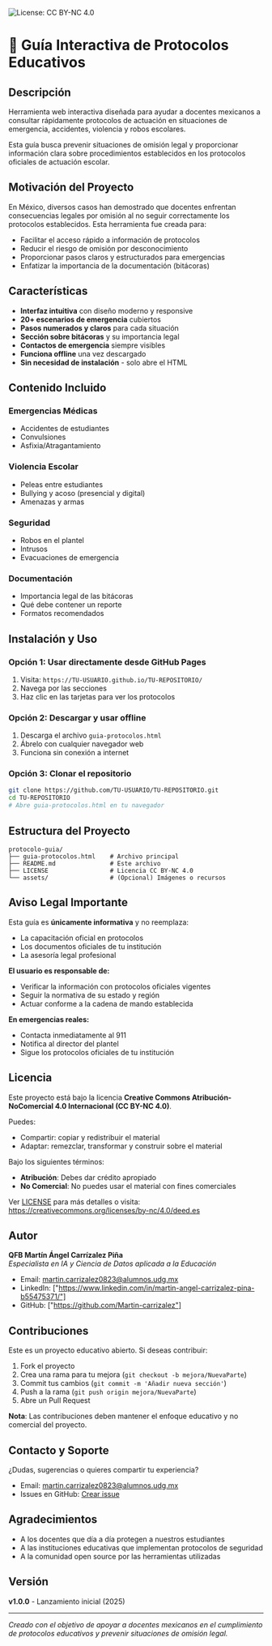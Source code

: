 ![License: CC BY-NC 4.0](https://img.shields.io/badge/License-CC%20BY--NC%204.0-lightgrey.svg)
# 🚨 Guía Interactiva de Protocolos Educativos

## Descripción

Herramienta web interactiva diseñada para ayudar a docentes mexicanos a consultar rápidamente protocolos de actuación en situaciones de emergencia, accidentes, violencia y robos escolares.

Esta guía busca prevenir situaciones de omisión legal y proporcionar información clara sobre procedimientos establecidos en los protocolos oficiales de actuación escolar.

## Motivación del Proyecto

En México, diversos casos han demostrado que docentes enfrentan consecuencias legales por omisión al no seguir correctamente los protocolos establecidos. Esta herramienta fue creada para:

- Facilitar el acceso rápido a información de protocolos
- Reducir el riesgo de omisión por desconocimiento
- Proporcionar pasos claros y estructurados para emergencias
- Enfatizar la importancia de la documentación (bitácoras)

## Características

- **Interfaz intuitiva** con diseño moderno y responsive
- **20+ escenarios de emergencia** cubiertos
- **Pasos numerados y claros** para cada situación
- **Sección sobre bitácoras** y su importancia legal
- **Contactos de emergencia** siempre visibles
- **Funciona offline** una vez descargado
- **Sin necesidad de instalación** - solo abre el HTML

## Contenido Incluido

### Emergencias Médicas
- Accidentes de estudiantes
- Convulsiones
- Asfixia/Atragantamiento

### Violencia Escolar
- Peleas entre estudiantes
- Bullying y acoso (presencial y digital)
- Amenazas y armas

### Seguridad
- Robos en el plantel
- Intrusos
- Evacuaciones de emergencia

### Documentación
- Importancia legal de las bitácoras
- Qué debe contener un reporte
- Formatos recomendados

## Instalación y Uso

### Opción 1: Usar directamente desde GitHub Pages

1. Visita: `https://TU-USUARIO.github.io/TU-REPOSITORIO/`
2. Navega por las secciones
3. Haz clic en las tarjetas para ver los protocolos

### Opción 2: Descargar y usar offline

1. Descarga el archivo `guia-protocolos.html`
2. Ábrelo con cualquier navegador web
3. Funciona sin conexión a internet

### Opción 3: Clonar el repositorio

```bash
git clone https://github.com/TU-USUARIO/TU-REPOSITORIO.git
cd TU-REPOSITORIO
# Abre guia-protocolos.html en tu navegador
```

## Estructura del Proyecto

```
protocolo-guia/
├── guia-protocolos.html    # Archivo principal
├── README.md               # Este archivo
├── LICENSE                 # Licencia CC BY-NC 4.0
└── assets/                 # (Opcional) Imágenes o recursos
```

## Aviso Legal Importante

Esta guía es **únicamente informativa** y no reemplaza:
- La capacitación oficial en protocolos
- Los documentos oficiales de tu institución
- La asesoría legal profesional

**El usuario es responsable de:**
- Verificar la información con protocolos oficiales vigentes
- Seguir la normativa de su estado y región
- Actuar conforme a la cadena de mando establecida

**En emergencias reales:**
- Contacta inmediatamente al 911
- Notifica al director del plantel
- Sigue los protocolos oficiales de tu institución

## Licencia

Este proyecto está bajo la licencia **Creative Commons Atribución-NoComercial 4.0 Internacional (CC BY-NC 4.0)**.

Puedes:
- Compartir: copiar y redistribuir el material
- Adaptar: remezclar, transformar y construir sobre el material

Bajo los siguientes términos:
- **Atribución**: Debes dar crédito apropiado
- **No Comercial**: No puedes usar el material con fines comerciales

Ver [LICENSE](LICENSE) para más detalles o visita: https://creativecommons.org/licenses/by-nc/4.0/deed.es

## Autor

**QFB Martín Ángel Carrízalez Piña**  
*Especialista en IA y Ciencia de Datos aplicada a la Educación*

- Email: martin.carrizalez0823@alumnos.udg.mx
- LinkedIn: ["https://www.linkedin.com/in/martin-angel-carrizalez-pina-b55475371/"]
- GitHub: ["https://github.com/Martin-carrizalez"]

## Contribuciones

Este es un proyecto educativo abierto. Si deseas contribuir:

1. Fork el proyecto
2. Crea una rama para tu mejora (`git checkout -b mejora/NuevaParte`)
3. Commit tus cambios (`git commit -m 'Añadir nueva sección'`)
4. Push a la rama (`git push origin mejora/NuevaParte`)
5. Abre un Pull Request

**Nota**: Las contribuciones deben mantener el enfoque educativo y no comercial del proyecto.

## Contacto y Soporte

¿Dudas, sugerencias o quieres compartir tu experiencia?

- Email: martin.carrizalez0823@alumnos.udg.mx
- Issues en GitHub: [Crear issue](https://github.com/Martin-carrizalez)

## Agradecimientos

- A los docentes que día a día protegen a nuestros estudiantes
- A las instituciones educativas que implementan protocolos de seguridad
- A la comunidad open source por las herramientas utilizadas

## Versión

**v1.0.0** - Lanzamiento inicial (2025)

---

*Creado con el objetivo de apoyar a docentes mexicanos en el cumplimiento de protocolos educativos y prevenir situaciones de omisión legal.*
